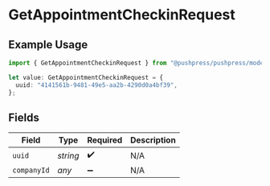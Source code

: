 # GetAppointmentCheckinRequest

## Example Usage

```typescript
import { GetAppointmentCheckinRequest } from "@pushpress/pushpress/models/operations";

let value: GetAppointmentCheckinRequest = {
  uuid: "4141561b-9481-49e5-aa2b-4290d0a4bf39",
};
```

## Fields

| Field              | Type               | Required           | Description        |
| ------------------ | ------------------ | ------------------ | ------------------ |
| `uuid`             | *string*           | :heavy_check_mark: | N/A                |
| `companyId`        | *any*              | :heavy_minus_sign: | N/A                |